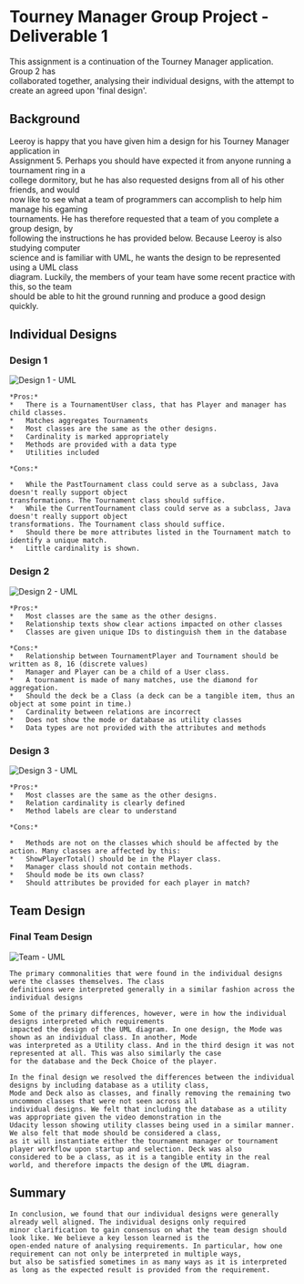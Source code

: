 # Tourney Manager Group Project - Deliverable 1

This assignment is a continuation of the Tourney Manager application. Group 2 has    
collaborated together, analysing their individual designs, with the attempt to   
create an agreed upon 'final design'. 

## Background

Leeroy is happy that you have given him a design for his Tourney Manager application in   
Assignment 5. Perhaps you should have expected it from anyone running a tournament ring in a   
college dormitory, but he has also requested designs from all of his other friends, and would   
now like to see what a team of programmers can accomplish to help him manage his egaming   
tournaments. He has therefore requested that a team of you complete a group design, by   
following the instructions he has provided below. Because Leeroy is also studying computer   
science and is familiar with UML, he wants the design to be represented using a UML class   
diagram. Luckily, the members of your team have some recent practice with this, so the team   
should be able to hit the ground running and produce a good design quickly.

## Individual Designs

### Design 1

![Design 1 - UML](https://www.dropbox.com/s/v7ch5oyitni33xg/design1.png)

```
*Pros:*
*   There is a TournamentUser class, that has Player and manager has child classes.
*   Matches aggregates Tournaments
*   Most classes are the same as the other designs.
*   Cardinality is marked appropriately 
*   Methods are provided with a data type
*   Utilities included

*Cons:*

*   While the PastTournament class could serve as a subclass, Java doesn't really support object    
transformations. The Tournament class should suffice.
*   While the CurrentTournament class could serve as a subclass, Java doesn't really support object    
transformations. The Tournament class should suffice.
*   Should there be more attributes listed in the Tournament match to identify a unique match.
*   Little cardinality is shown.
```

### Design 2

![Design 2 - UML](https://www.dropbox.com/s/h5bc55lnnfbza4g/design2.png?dl=0)

```
*Pros:*
*   Most classes are the same as the other designs.
*   Relationship texts show clear actions impacted on other classes
*   Classes are given unique IDs to distinguish them in the database 

*Cons:*
*   Relationship between TournamentPlayer and Tournament should be written as 8, 16 (discrete values)
*   Manager and Player can be a child of a User class.
*   A tournament is made of many matches, use the diamond for aggregation.
*   Should the deck be a Class (a deck can be a tangible item, thus an object at some point in time.)
*   Cardinality between relations are incorrect
*   Does not show the mode or database as utility classes 
*   Data types are not provided with the attributes and methods
```

### Design 3

![Design 3 - UML](https://www.dropbox.com/s/zewlo061newxpa1/design3.png?dl=0)

```
*Pros:*
*   Most classes are the same as the other designs.
*   Relation cardinality is clearly defined
*   Method labels are clear to understand

*Cons:*

*   Methods are not on the classes which should be affected by the action. Many classes are affected by this:
*   ShowPlayerTotal() should be in the Player class.
*   Manager class should not contain methods.
*   Should mode be its own class? 
*   Should attributes be provided for each player in match? 

```
## Team Design

### Final Team Design

![Team - UML](https://www.dropbox.com/s/k5rwcz5ltuswyra/team.png?dl=0)

```
The primary commonalities that were found in the individual designs were the classes themselves. The class    
definitions were interpreted generally in a similar fashion across the individual designs

Some of the primary differences, however, were in how the individual designs interpreted which requirements    
impacted the design of the UML diagram. In one design, the Mode was shown as an individual class. In another, Mode    
was interpreted as a Utility class. And in the third design it was not represented at all. This was also similarly the case    
for the database and the Deck Choice of the player. 

In the final design we resolved the differences between the individual designs by including database as a utility class,    
Mode and Deck also as classes, and finally removing the remaining two uncommon classes that were not seen across all    
individual designs. We felt that including the database as a utility was appropriate given the video demonstration in the    
Udacity lesson showing utility classes being used in a similar manner. We also felt that mode should be considered a class,    
as it will instantiate either the tournament manager or tournament player workflow upon startup and selection. Deck was also    
considered to be a class, as it is a tangible entity in the real world, and therefore impacts the design of the UML diagram. 
```

## Summary
```
In conclusion, we found that our individual designs were generally already well aligned. The individual designs only required    
minor clarification to gain consensus on what the team design should look like. We believe a key lesson learned is the    
open-ended nature of analysing requirements. In particular, how one requirement can not only be interpreted in multiple ways,    
but also be satisfied sometimes in as many ways as it is interpreted as long as the expected result is provided from the requirement.  
```
